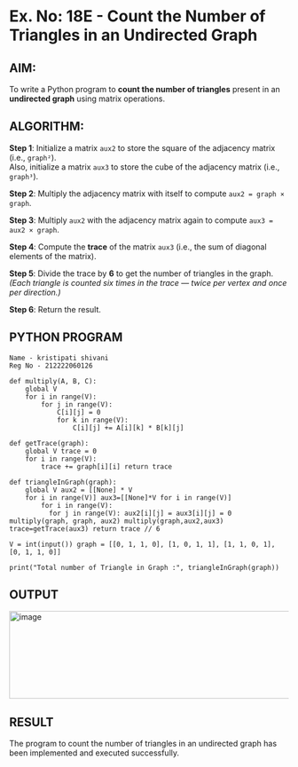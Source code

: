 # Ex. No: 18E - Count the Number of Triangles in an Undirected Graph

## AIM:
To write a Python program to **count the number of triangles** present in an **undirected graph** using matrix operations.

## ALGORITHM:

**Step 1**: Initialize a matrix `aux2` to store the square of the adjacency matrix (i.e., `graph²`).  
Also, initialize a matrix `aux3` to store the cube of the adjacency matrix (i.e., `graph³`).

**Step 2**: Multiply the adjacency matrix with itself to compute `aux2 = graph × graph`.

**Step 3**: Multiply `aux2` with the adjacency matrix again to compute `aux3 = aux2 × graph`.

**Step 4**: Compute the **trace** of the matrix `aux3` (i.e., the sum of diagonal elements of the matrix).

**Step 5**: Divide the trace by **6** to get the number of triangles in the graph.  
*(Each triangle is counted six times in the trace — twice per vertex and once per direction.)*

**Step 6**: Return the result.

## PYTHON PROGRAM

```
Name - kristipati shivani
Reg No - 212222060126

def multiply(A, B, C):
    global V
    for i in range(V):
        for j in range(V):
            C[i][j] = 0
            for k in range(V):
                C[i][j] += A[i][k] * B[k][j]

def getTrace(graph):
    global V trace = 0
    for i in range(V):
        trace += graph[i][i] return trace

def triangleInGraph(graph):
    global V aux2 = [[None] * V
    for i in range(V)] aux3=[[None]*V for i in range(V)]
        for i in range(V):
          for j in range(V): aux2[i][j] = aux3[i][j] = 0      multiply(graph, graph, aux2) multiply(graph,aux2,aux3) trace=getTrace(aux3) return trace // 6

V = int(input()) graph = [[0, 1, 1, 0], [1, 0, 1, 1], [1, 1, 0, 1], [0, 1, 1, 0]]

print("Total number of Triangle in Graph :", triangleInGraph(graph))
```

## OUTPUT
<img width="882" height="158" alt="image" src="https://github.com/user-attachments/assets/950745cd-0cd8-43cf-9a1c-f283c41d4117" />

## RESULT
The program to count the number of triangles in an undirected graph has been implemented and executed successfully.
